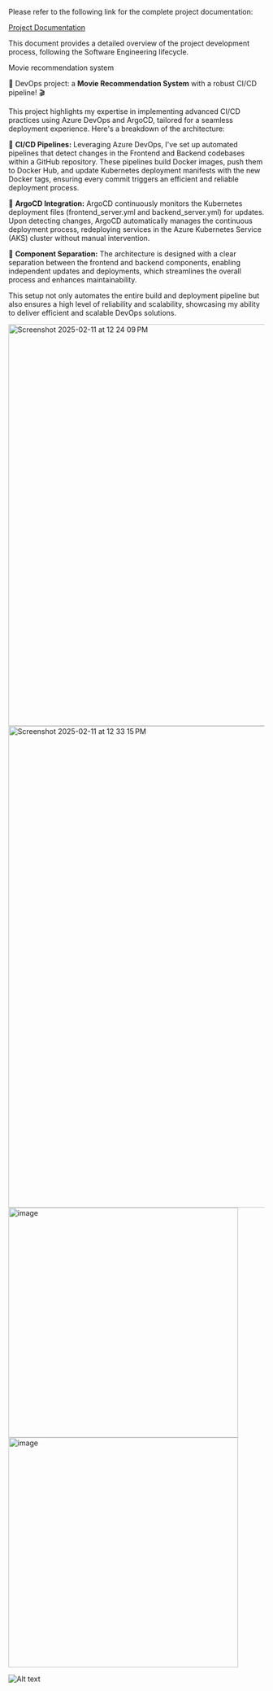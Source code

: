 

Please refer to the following link for the complete project documentation:  

[Project Documentation](https://github.com/BandaTharun/movie_recommendation_application-/blob/main/Full%20documantation%20of%20the%20project%20fallowing%20SOFTWARE%20ENGINEERING%20life%20cycle%20.pdf)  

This document provides a detailed overview of the project development process, following the Software Engineering lifecycle.

Movie recommendation system

🚀  DevOps project: a **Movie Recommendation System** with a robust CI/CD pipeline! 🎬

This project highlights my expertise in implementing advanced CI/CD practices using Azure DevOps and ArgoCD, tailored for a seamless deployment experience. Here's a breakdown of the architecture:

🔹 **CI/CD Pipelines:** Leveraging Azure DevOps, I've set up automated pipelines that detect changes in the Frontend and Backend codebases within a GitHub repository. These pipelines build Docker images, push them to Docker Hub, and update Kubernetes deployment manifests with the new Docker tags, ensuring every commit triggers an efficient and reliable deployment process.

🔹 **ArgoCD Integration:** ArgoCD continuously monitors the Kubernetes deployment files (frontend_server.yml and backend_server.yml) for updates. Upon detecting changes, ArgoCD automatically manages the continuous deployment process, redeploying services in the Azure Kubernetes Service (AKS) cluster without manual intervention.

🔹 **Component Separation:** The architecture is designed with a clear separation between the frontend and backend components, enabling independent updates and deployments, which streamlines the overall process and enhances maintainability.

This setup not only automates the entire build and deployment pipeline but also ensures a high level of reliability and scalability, showcasing my ability to deliver efficient and scalable DevOps solutions.

<img width="790" alt="Screenshot 2025-02-11 at 12 24 09 PM" src="https://github.com/user-attachments/assets/66757ad5-bac4-47a6-a9c8-c4edc50e3dfe" />

<img width="947" alt="Screenshot 2025-02-11 at 12 33 15 PM" src="https://github.com/user-attachments/assets/742c1e44-54db-45b8-95f0-330cb481fce1" />

<img width="452" alt="image" src="https://github.com/user-attachments/assets/e5ee7d49-4752-42f7-aebc-f9f3de3e2a46" />

<img width="452" alt="image" src="https://github.com/user-attachments/assets/117934de-4e6c-430c-9c7a-6b88bfcd7438" />




 ![Alt text](https://github.com/BandaTharun/movie_recommendation_application-/blob/main/Untitled%20Diagram.drawio%20(13)%20(1).png)
